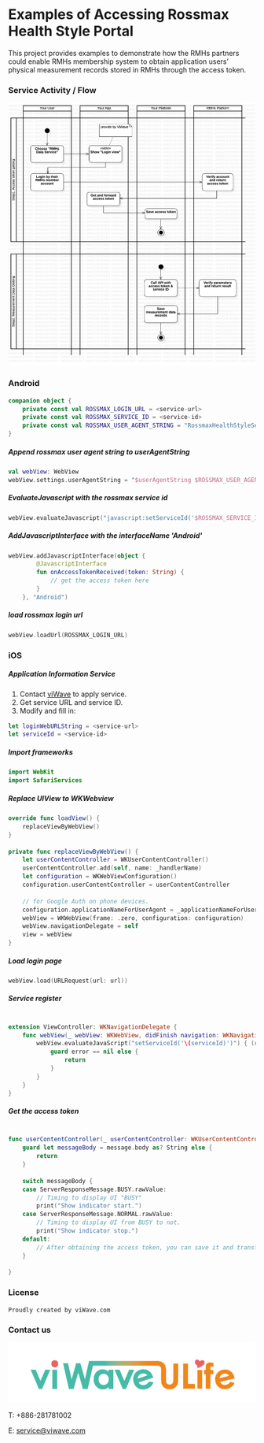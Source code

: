 # Examples of Accessing Rossmax Health Style Portal

This project provides examples to demonstrate how the RMHs partners could enable RMHs membership system to obtain application users’ physical measurement records stored in RMHs through the access token.


### Service Activity / Flow
![Service Activity](https://github.com/viWaveULife/rmhs-external-login/blob/master/activity.jpg)


### Android

``` kotlin
companion object {
    private const val ROSSMAX_LOGIN_URL = <service-url>
    private const val ROSSMAX_SERVICE_ID = <service-id>
    private const val ROSSMAX_USER_AGENT_STRING = "RossmaxHealthStyleService Android"
}
```
##### Append rossmax user agent string to userAgentString
``` kotlin
val webView: WebView
webView.settings.userAgentString = "$userAgentString $ROSSMAX_USER_AGENT_STRING"
```
##### EvaluateJavascript with the rossmax service id
``` kotlin
webView.evaluateJavascript("javascript:setServiceId('$ROSSMAX_SERVICE_ID')") {}
```
##### AddJavascriptInterface with the interfaceName 'Android'
``` kotlin
webView.addJavascriptInterface(object {
        @JavascriptInterface
        fun onAccessTokenReceived(token: String) {
			// get the access token here
        }
    }, "Android")
```
##### load rossmax login url
``` kotlin
webView.loadUrl(ROSSMAX_LOGIN_URL)
```

### iOS

##### Application Information Service

1. Contact [viWave](https://www.viwaveulife.com) to apply service.
2. Get service URL and service ID.
3. Modify and fill in:

```swift
let loginWebURLString = <service-url>
let serviceId = <service-id>
```


##### Import frameworks

```swift
import WebKit
import SafariServices
```


##### Replace UIView to WKWebview

```swift
override func loadView() {
    replaceViewByWebView()
}

private func replaceViewByWebView() {
    let userContentController = WKUserContentController()
    userContentController.add(self, name: _handlerName)
    let configuration = WKWebViewConfiguration()
    configuration.userContentController = userContentController

    // for Google Auth on phone devices.
    configuration.applicationNameForUserAgent = _applicationNameForUserAgent
    webView = WKWebView(frame: .zero, configuration: configuration)
    webView.navigationDelegate = self
    view = webView
}
```


##### Load login page

```swift
webView.load(URLRequest(url: url))
```


##### Service register

```swift

extension ViewController: WKNavigationDelegate {
    func webView(_ webView: WKWebView, didFinish navigation: WKNavigation!) {
        webView.evaluateJavaScript("setServiceId('\(serviceId)')") { (response, error) in
            guard error == nil else {
                return
            }
        }
    }
}

```


##### Get the access token

```swift

func userContentController(_ userContentController: WKUserContentController, didReceive message: WKScriptMessage) {
    guard let messageBody = message.body as? String else {
        return
    }

    switch messageBody {
    case ServerResponseMessage.BUSY.rawValue:
        // Timing to display UI "BUSY"
        print("Show indicator start.")
    case ServerResponseMessage.NORMAL.rawValue:
        // Timing to display UI from BUSY to not.
        print("Show indicator stop.")
    default:
        // After obtaining the access token, you can save it and transfer to another view.
    }

}

```


### License

```
Proudly created by viWave.com
```

### Contact us

![viWave.com](https://github.com/viWaveULife/rmhs-external-login/blob/master/viWaveULife_logo_Eng_name.jpg)

T: +886-281781002

E: service@viwave.com
